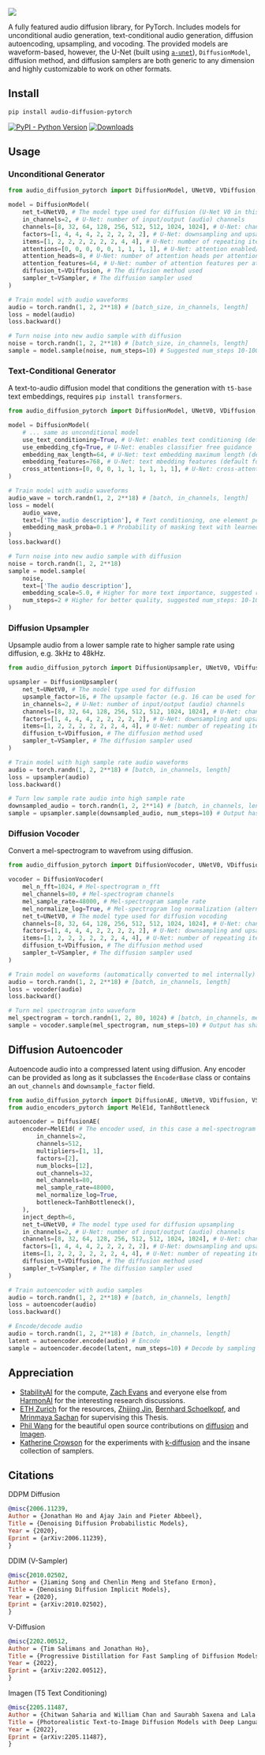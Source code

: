 <img src="./LOGO.png"></img>

A fully featured audio diffusion library, for PyTorch. Includes models for unconditional audio generation, text-conditional audio generation, diffusion autoencoding, upsampling, and vocoding. The provided models are waveform-based, however, the U-Net (built using [`a-unet`](https://github.com/archinetai/a-unet)), `DiffusionModel`, diffusion method, and diffusion samplers are both generic to any dimension and highly customizable to work on other formats.


## Install

```bash
pip install audio-diffusion-pytorch
```

[![PyPI - Python Version](https://img.shields.io/pypi/v/audio-diffusion-pytorch?style=flat&colorA=black&colorB=black)](https://pypi.org/project/audio-diffusion-pytorch/)
[![Downloads](https://static.pepy.tech/personalized-badge/audio-diffusion-pytorch?period=total&units=international_system&left_color=black&right_color=black&left_text=Downloads)](https://pepy.tech/project/audio-diffusion-pytorch)


## Usage

### Unconditional Generator

```py
from audio_diffusion_pytorch import DiffusionModel, UNetV0, VDiffusion, VSampler

model = DiffusionModel(
    net_t=UNetV0, # The model type used for diffusion (U-Net V0 in this case)
    in_channels=2, # U-Net: number of input/output (audio) channels
    channels=[8, 32, 64, 128, 256, 512, 512, 1024, 1024], # U-Net: channels at each layer
    factors=[1, 4, 4, 4, 2, 2, 2, 2, 2], # U-Net: downsampling and upsampling factors at each layer
    items=[1, 2, 2, 2, 2, 2, 2, 4, 4], # U-Net: number of repeating items at each layer
    attentions=[0, 0, 0, 0, 0, 1, 1, 1, 1], # U-Net: attention enabled/disabled at each layer
    attention_heads=8, # U-Net: number of attention heads per attention item
    attention_features=64, # U-Net: number of attention features per attention item
    diffusion_t=VDiffusion, # The diffusion method used
    sampler_t=VSampler, # The diffusion sampler used
)

# Train model with audio waveforms
audio = torch.randn(1, 2, 2**18) # [batch_size, in_channels, length]
loss = model(audio)
loss.backward()

# Turn noise into new audio sample with diffusion
noise = torch.randn(1, 2, 2**18) # [batch_size, in_channels, length]
sample = model.sample(noise, num_steps=10) # Suggested num_steps 10-100
```

### Text-Conditional Generator
A text-to-audio diffusion model that conditions the generation with `t5-base` text embeddings, requires `pip install transformers`.
```py
from audio_diffusion_pytorch import DiffusionModel, UNetV0, VDiffusion, VSampler

model = DiffusionModel(
    # ... same as unconditional model
    use_text_conditioning=True, # U-Net: enables text conditioning (default T5-base)
    use_embedding_cfg=True, # U-Net: enables classifier free guidance
    embedding_max_length=64, # U-Net: text embedding maximum length (default for T5-base)
    embedding_features=768, # U-Net: text mbedding features (default for T5-base)
    cross_attentions=[0, 0, 0, 1, 1, 1, 1, 1, 1], # U-Net: cross-attention enabled/disabled at each layer
)

# Train model with audio waveforms
audio_wave = torch.randn(1, 2, 2**18) # [batch, in_channels, length]
loss = model(
    audio_wave,
    text=['The audio description'], # Text conditioning, one element per batch
    embedding_mask_proba=0.1 # Probability of masking text with learned embedding (Classifier-Free Guidance Mask)
)
loss.backward()

# Turn noise into new audio sample with diffusion
noise = torch.randn(1, 2, 2**18)
sample = model.sample(
    noise,
    text=['The audio description'],
    embedding_scale=5.0, # Higher for more text importance, suggested range: 1-15 (Classifier-Free Guidance Scale)
    num_steps=2 # Higher for better quality, suggested num_steps: 10-100
)
```

### Diffusion Upsampler
Upsample audio from a lower sample rate to higher sample rate using diffusion, e.g. 3kHz to 48kHz.
```py
from audio_diffusion_pytorch import DiffusionUpsampler, UNetV0, VDiffusion, VSampler

upsampler = DiffusionUpsampler(
    net_t=UNetV0, # The model type used for diffusion
    upsample_factor=16, # The upsample factor (e.g. 16 can be used for 3kHz to 48kHz)
    in_channels=2, # U-Net: number of input/output (audio) channels
    channels=[8, 32, 64, 128, 256, 512, 512, 1024, 1024], # U-Net: channels at each layer
    factors=[1, 4, 4, 4, 2, 2, 2, 2, 2], # U-Net: downsampling and upsampling factors at each layer
    items=[1, 2, 2, 2, 2, 2, 2, 4, 4], # U-Net: number of repeating items at each layer
    diffusion_t=VDiffusion, # The diffusion method used
    sampler_t=VSampler, # The diffusion sampler used
)

# Train model with high sample rate audio waveforms
audio = torch.randn(1, 2, 2**18) # [batch, in_channels, length]
loss = upsampler(audio)
loss.backward()

# Turn low sample rate audio into high sample rate
downsampled_audio = torch.randn(1, 2, 2**14) # [batch, in_channels, length]
sample = upsampler.sample(downsampled_audio, num_steps=10) # Output has shape: [1, 2, 2**18]
```

### Diffusion Vocoder
Convert a mel-spectrogram to wavefrom using diffusion.
```py
from audio_diffusion_pytorch import DiffusionVocoder, UNetV0, VDiffusion, VSampler

vocoder = DiffusionVocoder(
    mel_n_fft=1024, # Mel-spectrogram n_fft
    mel_channels=80, # Mel-spectrogram channels
    mel_sample_rate=48000, # Mel-spectrogram sample rate
    mel_normalize_log=True, # Mel-spectrogram log normalization (alternative is mel_normalize=True for [-1,1] power normalization)
    net_t=UNetV0, # The model type used for diffusion vocoding
    channels=[8, 32, 64, 128, 256, 512, 512, 1024, 1024], # U-Net: channels at each layer
    factors=[1, 4, 4, 4, 2, 2, 2, 2, 2], # U-Net: downsampling and upsampling factors at each layer
    items=[1, 2, 2, 2, 2, 2, 2, 4, 4], # U-Net: number of repeating items at each layer
    diffusion_t=VDiffusion, # The diffusion method used
    sampler_t=VSampler, # The diffusion sampler used
)

# Train model on waveforms (automatically converted to mel internally)
audio = torch.randn(1, 2, 2**18) # [batch, in_channels, length]
loss = vocoder(audio)
loss.backward()

# Turn mel spectrogram into waveform
mel_spectrogram = torch.randn(1, 2, 80, 1024) # [batch, in_channels, mel_channels, mel_length]
sample = vocoder.sample(mel_spectrogram, num_steps=10) # Output has shape: [1, 2, 2**18]
```

## Diffusion Autoencoder
Autoencode audio into a compressed latent using diffusion. Any encoder can be provided as long as it subclasses the `EncoderBase` class or contains an `out_channels` and `downsample_factor` field.
```py
from audio_diffusion_pytorch import DiffusionAE, UNetV0, VDiffusion, VSampler
from audio_encoders_pytorch import MelE1d, TanhBottleneck

autoencoder = DiffusionAE(
    encoder=MelE1d( # The encoder used, in this case a mel-spectrogram encoder
        in_channels=2,
        channels=512,
        multipliers=[1, 1],
        factors=[2],
        num_blocks=[12],
        out_channels=32,
        mel_channels=80,
        mel_sample_rate=48000,
        mel_normalize_log=True,
        bottleneck=TanhBottleneck(),
    ),
    inject_depth=6,
    net_t=UNetV0, # The model type used for diffusion upsampling
    in_channels=2, # U-Net: number of input/output (audio) channels
    channels=[8, 32, 64, 128, 256, 512, 512, 1024, 1024], # U-Net: channels at each layer
    factors=[1, 4, 4, 4, 2, 2, 2, 2, 2], # U-Net: downsampling and upsampling factors at each layer
    items=[1, 2, 2, 2, 2, 2, 2, 4, 4], # U-Net: number of repeating items at each layer
    diffusion_t=VDiffusion, # The diffusion method used
    sampler_t=VSampler, # The diffusion sampler used
)

# Train autoencoder with audio samples
audio = torch.randn(1, 2, 2**18) # [batch, in_channels, length]
loss = autoencoder(audio)
loss.backward()

# Encode/decode audio
audio = torch.randn(1, 2, 2**18) # [batch, in_channels, length]
latent = autoencoder.encode(audio) # Encode
sample = autoencoder.decode(latent, num_steps=10) # Decode by sampling diffusion model conditioning on latent
```

## Appreciation

* [StabilityAI](https://stability.ai/) for the compute, [Zach Evans](https://github.com/zqevans) and everyone else from [HarmonAI](https://www.harmonai.org/) for the interesting research discussions.
* [ETH Zurich](https://inf.ethz.ch/) for the resources, [Zhijing Jin](https://zhijing-jin.com/), [Bernhard Schoelkopf](https://is.mpg.de/~bs), and [Mrinmaya Sachan](http://www.mrinmaya.io/) for supervising this Thesis.
* [Phil Wang](https://github.com/lucidrains) for the beautiful open source contributions on [diffusion](https://github.com/lucidrains/denoising-diffusion-pytorch) and [Imagen](https://github.com/lucidrains/imagen-pytorch).
* [Katherine Crowson](https://github.com/crowsonkb) for the experiments with [k-diffusion](https://github.com/crowsonkb/k-diffusion) and the insane collection of samplers.

## Citations

DDPM Diffusion
```bibtex
@misc{2006.11239,
Author = {Jonathan Ho and Ajay Jain and Pieter Abbeel},
Title = {Denoising Diffusion Probabilistic Models},
Year = {2020},
Eprint = {arXiv:2006.11239},
}
```

DDIM (V-Sampler)
```bibtex
@misc{2010.02502,
Author = {Jiaming Song and Chenlin Meng and Stefano Ermon},
Title = {Denoising Diffusion Implicit Models},
Year = {2020},
Eprint = {arXiv:2010.02502},
}
```

V-Diffusion
```bibtex
@misc{2202.00512,
Author = {Tim Salimans and Jonathan Ho},
Title = {Progressive Distillation for Fast Sampling of Diffusion Models},
Year = {2022},
Eprint = {arXiv:2202.00512},
}
```

Imagen (T5 Text Conditioning)
```bibtex
@misc{2205.11487,
Author = {Chitwan Saharia and William Chan and Saurabh Saxena and Lala Li and Jay Whang and Emily Denton and Seyed Kamyar Seyed Ghasemipour and Burcu Karagol Ayan and S. Sara Mahdavi and Rapha Gontijo Lopes and Tim Salimans and Jonathan Ho and David J Fleet and Mohammad Norouzi},
Title = {Photorealistic Text-to-Image Diffusion Models with Deep Language Understanding},
Year = {2022},
Eprint = {arXiv:2205.11487},
}
```
